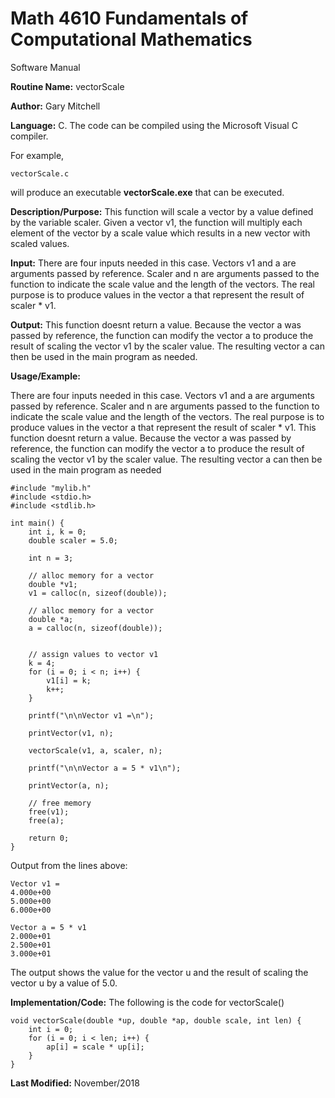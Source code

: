 # Math 4610 Fundamentals of Computational Mathematics
Software Manual

**Routine Name:**           vectorScale

**Author:** Gary Mitchell

**Language:** C. The code can be compiled using the Microsoft Visual C compiler.

For example,

    vectorScale.c

will produce an executable **vectorScale.exe** that can be executed.

**Description/Purpose:** This function will scale a vector by a value defined by the variable scaler. Given a vector v1, the function will multiply each element of the vector by a scale value which results in a new vector with scaled values. 

**Input:** There are four inputs needed in this case. Vectors v1 and a are arguments passed by reference. Scaler and n are arguments passed to the function to indicate the scale value and the length of the vectors. The real purpose is to produce values in the vector a that represent the result of scaler * v1.

**Output:** This function doesnt return a value. Because the vector a was passed by reference, the function can modify the vector a to produce the result of scaling the vector v1 by the scaler value. The resulting vector a can then be used in the main program as needed.

**Usage/Example:**

There are four inputs needed in this case. Vectors v1 and a are arguments passed by reference. Scaler and n are arguments passed to the function to indicate the scale value and the length of the vectors. The real purpose is to produce values in the vector a that represent the result of scaler * v1. This function doesnt return a value. Because the vector a was passed by reference, the function can modify the vector a to produce the result of scaling the vector v1 by the scaler value. The resulting vector a can then be used in the main program as needed

    #include "mylib.h"
    #include <stdio.h>
    #include <stdlib.h>

    int main() {
        int i, k = 0;
        double scaler = 5.0;

        int n = 3;

        // alloc memory for a vector
        double *v1;
        v1 = calloc(n, sizeof(double));

        // alloc memory for a vector
        double *a;
        a = calloc(n, sizeof(double));


        // assign values to vector v1
        k = 4;
        for (i = 0; i < n; i++) {
            v1[i] = k;
            k++;
        }

        printf("\n\nVector v1 =\n");

        printVector(v1, n);

        vectorScale(v1, a, scaler, n);

        printf("\n\nVector a = 5 * v1\n");

        printVector(a, n);

        // free memory
        free(v1);
        free(a);

        return 0;
    }

Output from the lines above:

    Vector v1 =
    4.000e+00
    5.000e+00
    6.000e+00

    Vector a = 5 * v1
    2.000e+01
    2.500e+01
    3.000e+01

The output shows the value for the vector u and the result of scaling the vector u by a value of 5.0.

**Implementation/Code:** The following is the code for vectorScale()

    void vectorScale(double *up, double *ap, double scale, int len) {
        int i = 0;
        for (i = 0; i < len; i++) {
            ap[i] = scale * up[i];
        }
    }

**Last Modified:** November/2018
